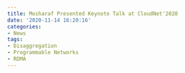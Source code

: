 ```yaml
---
title: Mosharaf Presented Keynote Talk at CloudNet'2020
date: '2020-11-14 16:20:16'
categories:
- News
tags:
- Disaggregation
- Programmable Networks
- RDMA
---
```


